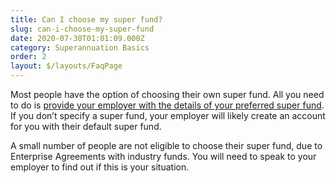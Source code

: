 ```yaml
---
title: Can I choose my super fund?
slug: can-i-choose-my-super-fund
date: 2020-07-30T01:01:09.000Z
category: Superannuation Basics
order: 2
layout: $/layouts/FaqPage
---
```


Most people have the option of choosing their own super fund. All you need to do is [provide your employer with the details of your preferred super fund](https://www.futuresuper.com.au/faqs/how-do-i-get-my-employer-to-pay-contributions-to-future-super). If you don’t specify a super fund, your employer will likely create an account for you with their default super fund. 

A small number of people are not eligible to choose their super fund, due to Enterprise Agreements with industry funds. You will need to speak to your employer to find out if this is your situation.
